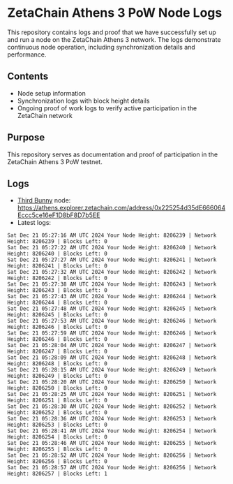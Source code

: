 # ZetaChain Athens 3 PoW Node Logs
This repository contains logs and proof that we have successfully set up and run a node on the ZetaChain Athens 3 network. The logs demonstrate continuous node operation, including synchronization details and performance.

## Contents
- Node setup information
- Synchronization logs with block height details
- Ongoing proof of work logs to verify active participation in the ZetaChain network

## Purpose
This repository serves as documentation and proof of participation in the ZetaChain Athens 3 PoW testnet.

## Logs

- [Third Bunny](https://thirdbunny.xyz/) node: https://athens.explorer.zetachain.com/address/0x225254d35dE666064Eccc5ce16eF1D8bF8D7b5EE
- Latest logs:
```
Sat Dec 21 05:27:16 AM UTC 2024 Your Node Height: 8206239 | Network Height: 8206239 | Blocks Left: 0
Sat Dec 21 05:27:22 AM UTC 2024 Your Node Height: 8206240 | Network Height: 8206240 | Blocks Left: 0
Sat Dec 21 05:27:27 AM UTC 2024 Your Node Height: 8206241 | Network Height: 8206241 | Blocks Left: 0
Sat Dec 21 05:27:32 AM UTC 2024 Your Node Height: 8206242 | Network Height: 8206242 | Blocks Left: 0
Sat Dec 21 05:27:38 AM UTC 2024 Your Node Height: 8206243 | Network Height: 8206243 | Blocks Left: 0
Sat Dec 21 05:27:43 AM UTC 2024 Your Node Height: 8206244 | Network Height: 8206244 | Blocks Left: 0
Sat Dec 21 05:27:48 AM UTC 2024 Your Node Height: 8206245 | Network Height: 8206245 | Blocks Left: 0
Sat Dec 21 05:27:53 AM UTC 2024 Your Node Height: 8206246 | Network Height: 8206246 | Blocks Left: 0
Sat Dec 21 05:27:59 AM UTC 2024 Your Node Height: 8206246 | Network Height: 8206246 | Blocks Left: 0
Sat Dec 21 05:28:04 AM UTC 2024 Your Node Height: 8206247 | Network Height: 8206247 | Blocks Left: 0
Sat Dec 21 05:28:09 AM UTC 2024 Your Node Height: 8206248 | Network Height: 8206248 | Blocks Left: 0
Sat Dec 21 05:28:15 AM UTC 2024 Your Node Height: 8206249 | Network Height: 8206249 | Blocks Left: 0
Sat Dec 21 05:28:20 AM UTC 2024 Your Node Height: 8206250 | Network Height: 8206250 | Blocks Left: 0
Sat Dec 21 05:28:25 AM UTC 2024 Your Node Height: 8206251 | Network Height: 8206251 | Blocks Left: 0
Sat Dec 21 05:28:30 AM UTC 2024 Your Node Height: 8206252 | Network Height: 8206252 | Blocks Left: 0
Sat Dec 21 05:28:36 AM UTC 2024 Your Node Height: 8206253 | Network Height: 8206253 | Blocks Left: 0
Sat Dec 21 05:28:41 AM UTC 2024 Your Node Height: 8206254 | Network Height: 8206254 | Blocks Left: 0
Sat Dec 21 05:28:46 AM UTC 2024 Your Node Height: 8206255 | Network Height: 8206255 | Blocks Left: 0
Sat Dec 21 05:28:52 AM UTC 2024 Your Node Height: 8206256 | Network Height: 8206256 | Blocks Left: 0
Sat Dec 21 05:28:57 AM UTC 2024 Your Node Height: 8206256 | Network Height: 8206257 | Blocks Left: 1
```
